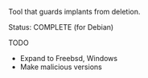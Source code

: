 Tool that guards implants from deletion.

Status: COMPLETE (for Debian)

TODO
* Expand to Freebsd, Windows
* Make malicious versions
